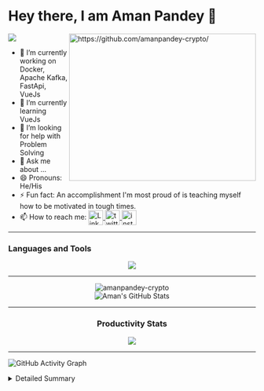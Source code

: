 <h1>Hey there, I am Aman Pandey 👋</h1>

<img align="right" alt="https://github.com/amanpandey-crypto/" src="https://github-readme-stats.vercel.app/api/top-langs/?username=amanpandey-crypto&langs_count=5&show_icons=true&theme=radical&hide=css,html,c" width="380" height="300" />

![](https://komarev.com/ghpvc/?username=your-github-amanpandey-crypto)
<br />

- 🔭 I’m currently working on Docker, Apache Kafka, FastApi, VueJs
- 🌱 I’m currently learning VueJs
- 🤔 I’m looking for help with Problem Solving
- 💬 Ask me about ...
- 😄 Pronouns: He/His
- ⚡ Fun fact: An accomplishment I'm most proud of is teaching myself how to be motivated in tough times.
- 📫 How to reach me:
 [<img align="center" src="https://cdn.worldvectorlogo.com/logos/linkedin-icon.svg" width="30px" alt="LinkedIn"/> ](https://www.linkedin.com/in/iamanchandrapandey/) 
[<img align="center" src="https://cdn.worldvectorlogo.com/logos/twitter-6.svg" width="30px" alt="twitter"/> ](https://twitter.com/iaman_pandey)
[<img align="center" src="https://skillicons.dev/icons?i=instagram" width="30px" alt="instagram"/> ](https://www.instagram.com/__aman.pandey/)

<hr />

### Languages and Tools

<div align="center">
  <img src="https://skillicons.dev/icons?i=git,docker,c,py,cpp,js,django,flask,fastapi,react,vue,mongodb,mysql,sqlite,html,css,sass,vscode,heroku,aws,linux,bash,arduino,raspberrypi" />
<br /> 
</div>

<hr/>
<div align="center">

<img align="center" src="https://github-readme-streak-stats.herokuapp.com/?user=amanpandey-crypto&theme=radical&fire=DD2727" alt="amanpandey-crypto" />
<br/>
 <img  alt="Aman's GitHub Stats" src="https://github-readme-stats.vercel.app/api?username=amanpandey-crypto&show_icons=true&theme=radical&fire=DD2727" />

</div>
<div align="center">
 <hr/>
 
### Productivity Stats

![](https://github-profile-summary-cards.vercel.app/api/cards/profile-details?username=amanpandey-crypto&theme=monokai)

</div>
 <hr/>
 
![GitHub Activity Graph](https://activity-graph.herokuapp.com/graph?username=amanpandey-crypto&theme=redical&count_private=true)  

<details>
<summary>Detailed Summary</summary>
<br>
    
![Metrics](https://metrics.lecoq.io/amanpandey-crypto?template=classic&activity=1&followup=1&languages=1&lines=1&people=1&activity.limit=5&activity.days=14&activity.filter=all&activity.visibility=all&activity.timestamps=false&languages.colors=github&languages.threshold=0%25&people.limit=28&people.size=28&people.types=followers%2C%20following&people.identicons=false&people.shuffle=false&config.timezone=Asia%2FCalcutta&config.twemoji=true)
    
</details>

